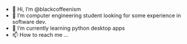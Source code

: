 - 👋 Hi, I’m @blackcoffeenism
- 👀 I’m computer engineering student looking for some experience in software dev.
- 🌱 I’m currently learning python desktop apps
- 📫 How to reach me ...

<!---
blackcoffeenism/blackcoffeenism is a ✨ special ✨ repository because its `README.md` (this file) appears on your GitHub profile.
You can click the Preview link to take a look at your changes.
--->
